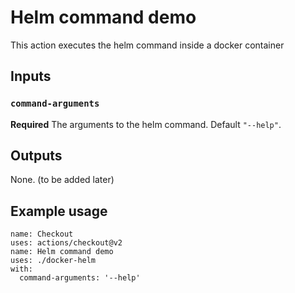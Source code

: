 # Helm command demo

This action executes the helm command inside a docker container

## Inputs

### `command-arguments`

**Required** The arguments to the helm command. Default `"--help"`.

## Outputs

None. (to be added later)

## Example usage
```
name: Checkout
uses: actions/checkout@v2
name: Helm command demo
uses: ./docker-helm
with:
  command-arguments: '--help'
```
